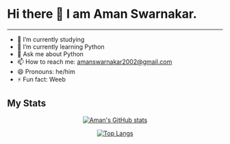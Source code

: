 # Hi there 👋 I am Aman Swarnakar.
***

- 🔭 I’m currently studying
- 🌱 I’m currently learning Python
- 💬 Ask me about Python
- 📫 How to reach me: amanswarnakar2002@gmail.com
- 😄 Pronouns: he/him
- ⚡ Fun fact: Weeb


## My Stats
<div style="text-align: center">
  
[![Aman's GitHub stats](https://github-readme-stats.vercel.app/api?username=amanswarnakar)](https://github.com/anuraghazra/github-readme-stats)

[![Top Langs](https://github-readme-stats.vercel.app/api/top-langs/?username=amanswarnakar&layout=compact)](https://github.com/anuraghazra/github-readme-stats)
</div>
